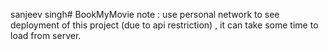 sanjeev singh#   B o o k M y M o v i e 
note : use personal network to see deployment of this project (due to api restriction) , it can take some time to load from server.
 
 
